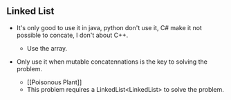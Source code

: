 ## Linked List 

* It's only good to use it in java, python don't use it, C# make it not possible to concate, I don't about C++. 
	* Use the array. 

* Only use it when mutable concatennations is the key to solving the problem. 
	* [[Poisonous Plant]]
	* This problem requires a LinkedList<LinkedList<Integer>> to solve the problem.


